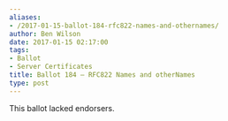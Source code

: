 ```yaml
---
aliases:
- /2017-01-15-ballot-184-rfc822-names-and-othernames/
author: Ben Wilson
date: 2017-01-15 02:17:00
tags:
- Ballot
- Server Certificates
title: Ballot 184 – RFC822 Names and otherNames
type: post
---
```


This ballot lacked endorsers.